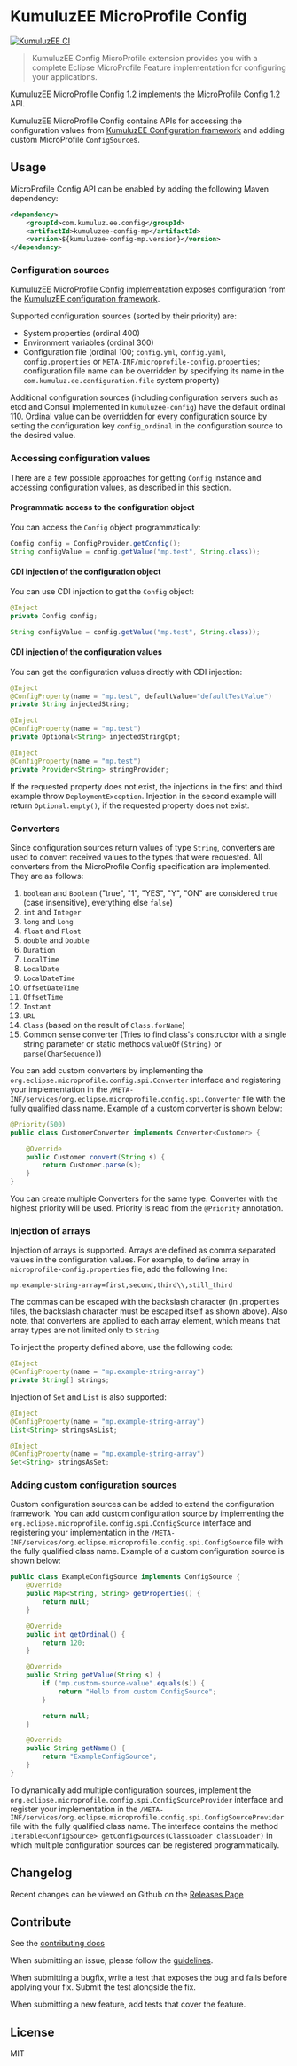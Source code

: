 # KumuluzEE MicroProfile Config
[![KumuluzEE CI](https://github.com/kumuluz/kumuluzee-config-mp/actions/workflows/kumuluzee-ci.yml/badge.svg)](https://github.com/kumuluz/kumuluzee-config-mp/actions/workflows/kumuluzee-ci.yml)

> KumuluzEE Config MicroProfile extension provides you with a complete Eclipse MicroProfile Feature implementation for configuring your applications.

KumuluzEE MicroProfile Config 1.2 implements the 
[MicroProfile Config](https://microprofile.io/project/eclipse/microprofile-config) 1.2 API.

KumuluzEE MicroProfile Config contains APIs for accessing the configuration values from 
[KumuluzEE Configuration framework](https://github.com/kumuluz/kumuluzee/wiki/Configuration) and adding custom
MicroProfile `ConfigSource`s.

## Usage

MicroProfile Config API can be enabled by adding the following Maven dependency:

```xml
<dependency>
    <groupId>com.kumuluz.ee.config</groupId>
    <artifactId>kumuluzee-config-mp</artifactId>
    <version>${kumuluzee-config-mp.version}</version>
</dependency>
```

### Configuration sources

KumuluzEE MicroProfile Config implementation exposes configuration from the
[KumuluzEE configuration framework](https://github.com/kumuluz/kumuluzee/wiki/Configuration).

Supported configuration sources (sorted by their priority) are:
- System properties (ordinal 400)
- Environment variables (ordinal 300)
- Configuration file (ordinal 100; `config.yml`, `config.yaml`, `config.properties` or
  `META-INF/microprofile-config.properties`; configuration file name can be overridden by specifying its name in the
  `com.kumuluz.ee.configuration.file` system property)

Additional configuration sources (including configuration servers such as etcd and Consul implemented in
`kumuluzee-config`) have the default ordinal 110. Ordinal value can be overridden for every configuration source by
setting the configuration key `config_ordinal` in the configuration source to the desired value.

### Accessing configuration values

There are a few possible approaches for getting `Config` instance and accessing configuration values, as described in
this section.

#### Programmatic access to the configuration object

You can access the `Config` object programmatically:

```java
Config config = ConfigProvider.getConfig();
String configValue = config.getValue("mp.test", String.class));
```

#### CDI injection of the configuration object

You can use CDI injection to get the `Config` object:

```java
@Inject
private Config config;

String configValue = config.getValue("mp.test", String.class));
```

#### CDI injection of the configuration values

You can get the configuration values directly with CDI injection:

```java
@Inject
@ConfigProperty(name = "mp.test", defaultValue="defaultTestValue")
private String injectedString;

@Inject
@ConfigProperty(name = "mp.test")
private Optional<String> injectedStringOpt;

@Inject
@ConfigProperty(name = "mp.test")
private Provider<String> stringProvider;
```

If the requested property does not exist, the injections in the first and third example throw `DeploymentException`.
Injection in the second example will return `Optional.empty()`, if the requested property does not exist.

### Converters

Since configuration sources return values of type `String`, converters are used to convert received values to the types
that were requested. All converters from the MicroProfile Config specification are implemented. They are as follows:

1. `boolean` and `Boolean` ("true", "1", "YES", "Y", "ON" are considered `true` (case insensitive), everything else
   `false`)
1. `int` and `Integer`
1. `long` and `Long`
1. `float` and `Float`
1. `double` and `Double`
1. `Duration`
1. `LocalTime`
1. `LocalDate`
1. `LocalDateTime`
1. `OffsetDateTime`
1. `OffsetTime`
1. `Instant`
1. `URL`
1. `Class` (based on the result of `Class.forName`)
1. Common sense converter (Tries to find class's constructor with a single string parameter or static methods
   `valueOf(String)` or `parse(CharSequence)`)

You can add custom converters by implementing
the `org.eclipse.microprofile.config.spi.Converter` interface and registering your implementation in the
`/META-INF/services/org.eclipse.microprofile.config.spi.Converter` file with the fully qualified class name. Example of
a custom converter is shown below:

```java
@Priority(500)
public class CustomerConverter implements Converter<Customer> {

    @Override
    public Customer convert(String s) {
        return Customer.parse(s);
    }
}
```

You can create multiple Converters for the same type. Converter with the highest priority will be used. Priority is
read from the `@Priority` annotation.

### Injection of arrays

Injection of arrays is supported. Arrays are defined as comma separated values in the configuration values. For example,
to define array in `microprofile-config.properties` file, add the following line:

```properties
mp.example-string-array=first,second,third\\,still_third
```

The commas can be escaped with the backslash character (in .properties files, the backslash character must be escaped
itself as shown above). Also note, that converters are applied to each array element, which means that array types are
not limited only to `String`.

To inject the property defined above, use the following code:

```java
@Inject
@ConfigProperty(name = "mp.example-string-array")
private String[] strings;
```

Injection of `Set` and `List` is also supported:

```java
@Inject
@ConfigProperty(name = "mp.example-string-array")
List<String> stringsAsList;

@Inject
@ConfigProperty(name = "mp.example-string-array")
Set<String> stringsAsSet;
```


### Adding custom configuration sources

Custom configuration sources can be added to extend the configuration framework.
You can add custom configuration source by implementing the `org.eclipse.microprofile.config.spi.ConfigSource`
interface and registering your implementation in the
`/META-INF/services/org.eclipse.microprofile.config.spi.ConfigSource` file with the fully qualified class name.
Example of a custom configuration source is shown below:

```java
public class ExampleConfigSource implements ConfigSource {
    @Override
    public Map<String, String> getProperties() {
        return null;
    }

    @Override
    public int getOrdinal() {
        return 120;
    }

    @Override
    public String getValue(String s) {
        if ("mp.custom-source-value".equals(s)) {
            return "Hello from custom ConfigSource";
        }

        return null;
    }

    @Override
    public String getName() {
        return "ExampleConfigSource";
    }
}
```

To dynamically add multiple configuration sources, implement the
`org.eclipse.microprofile.config.spi.ConfigSourceProvider` interface and register your implementation in the 
`/META-INF/services/org.eclipse.microprofile.config.spi.ConfigSourceProvider` file with the fully qualified class name.
The interface contains the method `Iterable<ConfigSource> getConfigSources(ClassLoader classLoader)` in which multiple
configuration sources can be registered programmatically.

## Changelog

Recent changes can be viewed on Github on the [Releases Page](https://github.com/kumuluz/kumuluzee-config-mp/releases)

## Contribute

See the [contributing docs](https://github.com/kumuluz/kumuluzee-config-mp/blob/master/CONTRIBUTING.md)

When submitting an issue, please follow the 
[guidelines](https://github.com/kumuluz/kumuluzee-config-mp/blob/master/CONTRIBUTING.md#bugs).

When submitting a bugfix, write a test that exposes the bug and fails before applying your fix. Submit the test 
alongside the fix.

When submitting a new feature, add tests that cover the feature.

## License

MIT

